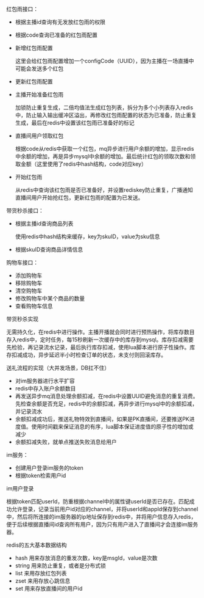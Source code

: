 红包雨接口：

- 根据主播id查询有无发放红包雨的权限

- 根据code查询已准备的红包雨配置

- 新增红包雨配置

  这里会给红包雨配置增加一个configCode（UUID），因为主播在一场直播中可能会发送多个红包

- 更新红包雨配置

- 主播开始准备红包雨

  加锁防止重复生成，二倍均值法生成红包列表，拆分为多个小列表存入redis中，防止输入输出缓冲区溢出，再修改红包雨配置的状态为已准备，防止重复生成，最后在redis中设置该红包雨已准备好的标记

- 直播间用户领取红包

  根据code从redis中获取一个红包，mq异步进行用户余额的增加，显示redis中余额的增加，再是异步mysql中余额的增加。最后统计红包的领取次数和领取金额（这里使用了redis中hash结构，code对应key）

- 开始红包雨

  从redis中查询该红包雨是否已准备好，并设置rediskey防止重复，广播通知直播间用户开始抢红包，更新红包雨的配置为已发送。

带货秒杀接口：

- 根据主播id查询商品列表

  使用redis中hash结构来缓存，key为skuID，value为sku信息

- 根据skuID查询商品详情信息

购物车接口：

- 添加购物车
- 移除购物车
- 清空购物车
- 修改购物车中某个商品的数量
- 查看购物车信息

带货秒杀实现

无需持久化，在redis中进行操作。主播开播就会同时进行预热操作，将库存数目存入redis中，定时任务，每15秒刷新一次缓存中的库存到mysql。库存扣减需要先检验，再记录流水记录，最后执行库存扣减，使用lua脚本进行原子性操作。库存扣减成功，异步延迟半小时检查订单的状态，未支付则回滚库存。


送礼流程的实现（大并发场景，DB扛不住）

- 对im服务器进行水平扩容
- redis中存入账户余额数目
- 再发送异步mq消息处理余额扣减，在redis中设置UUID避免消息的重复消费。先检查余额是否充足，redis中的余额扣减，再异步进行mysql中的余额扣减，并记录流水
- 余额扣减成功后，推送礼物特效到直播间，如果是PK直播间，还要推送PK进度值。使用时间戳来保证消息的有序，lua脚本保证进度值的原子性的增加或减少
- 余额扣减失败，就单点推送失败消息给用户

im服务：

- 创建用户登录im服务的token
- 根据token检索用户id

im用户登录

根据token匹配userId，防重根据channel中的属性键userId是否已存在。匹配成功允许登录，记录当前用户id对应的channel，并将userId和appId保存到channel中，然后将所连接的im服务器的ip地址保存到redis中，并将用户信息存入redis，便于后续根据直播间id查询所有用户，因为只有用户进入了直播间才会连接im服务器。

redis的五大基本数据结构

- hash 用来存放消息的重发次数，key是msgId，value是次数
- string 用来防止重复，或者是分布式锁
- list 来用存放红包列表
- zset 来用存放心跳信息
- set 用来存放直播间的用户id
